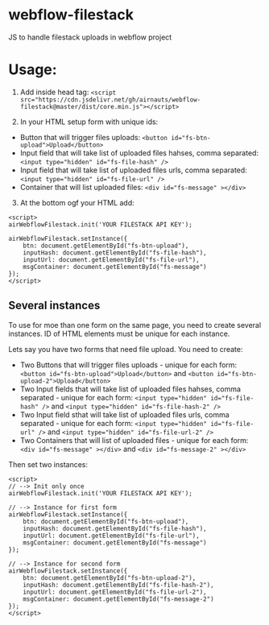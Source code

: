 # webflow-filestack
JS to handle filestack uploads in webflow project

# Usage:
1. Add inside head tag:
`<script src="https://cdn.jsdelivr.net/gh/airnauts/webflow-filestack@master/dist/core.min.js"></script>`

2. In your HTML setup form with unique ids:

- Button that will trigger files uploads: `<button id="fs-btn-upload">Upload</button>`
- Input field that will take list of uploaded files hahses, comma separated: `<input type="hidden" id="fs-file-hash" />`
- Input field that will take list of uploaded files urls, comma separated: `<input type="hidden" id="fs-file-url" />`
- Container that will list uploaded files: `<div id="fs-message" ></div>`

3. At the bottom ogf your HTML add:

```
<script>
airWebflowFilestack.init('YOUR FILESTACK API KEY');

airWebflowFilestack.setInstance({
	btn: document.getElementById("fs-btn-upload"),
	inputHash: document.getElementById("fs-file-hash"),
 	inputUrl: document.getElementById("fs-file-url"),
 	msgContainer: document.getElementById("fs-message")
});
</script>
```

## Several instances
To use for moe than one form on the same page, you need to create several instances. ID of HTML elements must be unique for each instance.

Lets say you have two forms that need file upload. You need to create:

- Two Buttons that will trigger files uploads - unique for each form: `<button id="fs-btn-upload">Upload</button>` and `<button id="fs-btn-upload-2">Upload</button>`
- Two Input fields that will take list of uploaded files hahses, comma separated - unique for each form: `<input type="hidden" id="fs-file-hash" />` and `<input type="hidden" id="fs-file-hash-2" />`
- Two Input field sthat will take list of uploaded files urls, comma separated - unique for each form: `<input type="hidden" id="fs-file-url" />` and `<input type="hidden" id="fs-file-url-2" />`
- Two Containers that will list of uploaded files - unique for each form: `<div id="fs-message" ></div>` and `<div id="fs-message-2" ></div>`

Then set two instances:
```
<script>
// --> Init only once
airWebflowFilestack.init('YOUR FILESTACK API KEY');

// --> Instance for first form
airWebflowFilestack.setInstance({
	btn: document.getElementById("fs-btn-upload"),
	inputHash: document.getElementById("fs-file-hash"),
 	inputUrl: document.getElementById("fs-file-url"),
 	msgContainer: document.getElementById("fs-message")
});

// --> Instance for second form
airWebflowFilestack.setInstance({
	btn: document.getElementById("fs-btn-upload-2"),
	inputHash: document.getElementById("fs-file-hash-2"),
 	inputUrl: document.getElementById("fs-file-url-2"),
 	msgContainer: document.getElementById("fs-message-2")
});
</script>
```


